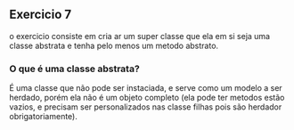 ## Exercicio 7

o exercicio consiste em cria ar um super classe que ela em si seja uma classe abstrata e tenha pelo menos um metodo abstrato. 

### O que é uma classe abstrata?

É uma classe que não pode ser instaciada, e serve como um modelo a ser herdado, porém ela não é um objeto completo (ela pode ter metodos estão vazios, e precisam ser personalizados nas classe filhas pois são herdador obrigatoriamente).